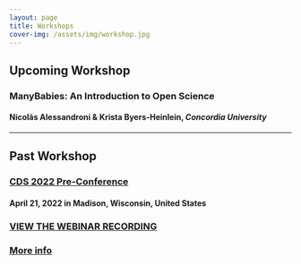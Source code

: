 ```yaml
---
layout: page
title: Workshops
cover-img: /assets/img/workshop.jpg
---
```


## Upcoming Workshop

### ManyBabies: An Introduction to Open Science
#### Nicolás Alessandroni & Krista Byers-Heinlein, *Concordia University*


***

## Past Workshop

### [CDS 2022 Pre-Conference](https://cogdevsoc.org/pre-conference-workshops-2/) 
#### April 21, 2022 in Madison, Wisconsin, United States

### [VIEW THE WEBINAR RECORDING](https://stanford.zoom.us/rec/share/pQXzvhH5PbZwSLdObTd5JQiRWpU4JLy7oYVRRjIoTt219NKv45QW1NPwIe3TIcJT.u9zqXW9NCpBYsRP1)

### [More info]({{site.baseurl}}/_posts/2022-04-21-CDS-preconference-apr2022/)